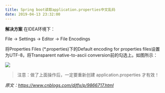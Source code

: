 ```yaml
---
title: Spring boot读取application.properties中文乱码
date: 2019-04-13 23:32:00
---
```

**解决方案**
在IDEA环境下：

File -> Settings -> Editor -> File Encodings

将Properties Files (*.properties)下的Default encoding for properties files设置为UTF-8，将Transparent native-to-ascii conversion前的勾选上。如图所示：

![](/Users/yueshutong/Downloads/md/2019/LOCAL/20190413Springboot读取applicationproperties中文乱码/1136672-20190413233056897-401978446.jpg)

> 注意：做了上面操作后，一定要重新创建 application.properties 才有效！

*原文：https://www.cnblogs.com/diffx/p/9866717.html*